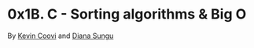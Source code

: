 # 0x1B. C - Sorting algorithms & Big O
By [Kevin Coovi](https://www.linkedin.com/in/kevin-coovi/) and [Diana Sungu](https://www.linkedin.com/in/diana-sungu/) 
